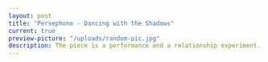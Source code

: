 ```yaml
---
layout: post
title: "Persephone - Dancing with the Shadows"
current: true
preview-picture: "/uploads/random-pic.jpg"
description: The piece is a performance and a relationship experiment. As two performers strive towards a healthy match, there is a balanced weighting. But what happens if one pushes harder?  If one doesn´t give resistance? Or one gives up? The performance is a physical research into the crash when you think you're on the same page as somebody, but not.
---
```

